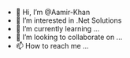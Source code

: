 - 👋 Hi, I’m @Aamir-Khan
- 👀 I’m interested in .Net Solutions
- 🌱 I’m currently learning ...
- 💞️ I’m looking to collaborate on ...
- 📫 How to reach me ...

<!---
Aamir-KhanNBS/Aamir-KhanNBS is a ✨ special ✨ repository because its `README.md` (this file) appears on your GitHub profile.
You can click the Preview link to take a look at your changes.
--->

